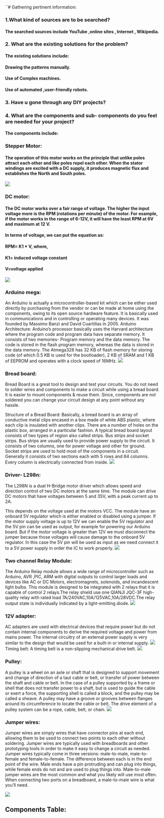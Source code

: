 ``# Gathering pertinent information:
### 1.What kind of sources are to be searched?
#### The searched sources include YouTube ,online sites , Internet , Wikipedia.

### 2.  What are the existing solutions for the problem?
#### The existing solutions include:
#### Drawing the patterns manually.
#### Use  of Complex machines.
#### Use of automated ,user-friendly robots.

### 3. Have u gone through any   DIY projects?
### 4. What are the components and sub- components do you feel are needed for your project?
#### The components include:
### Stepper Motor:
#### The operation of this motor works on the principle that unlike poles attract each other and like poles repel each other. When the stator windings are excited with a DC supply, it produces magnetic flux and establishes the North and South poles. 
![](https://user-images.githubusercontent.com/42512399/49539336-6af54380-f8f3-11e8-9e57-a27e87494481.png)
### DC motor:
#### The DC motor works over a fair range of voltage. The higher the input voltage more is the RPM (rotations per minute) of the motor. For example, if the motor works in the range of 6-12V, it will have the least RPM at 6V and maximum at 12 V.
#### In terms of voltage, we can put the equation as:
#### RPM= K1 * V, where,
#### K1= induced voltage constant
#### V=voltage applied
![](https://user-images.githubusercontent.com/42512399/49539494-c7586300-f8f3-11e8-90e3-c1603b41fe3f.png)
### Arduino mega: 
An Arduino is actually a microcontroller-based kit which can be either used directly by purchasing from the vendor or can be made at home using the components, owing to its open source hardware feature. It is basically used in communications and in controlling or operating many devices. It was founded by Massimo Banzi and David Cuartillas in 2005.
Arduino Architecture:
Arduino’s processor basically uses the Harvard architecture where the program code and program data have separate memory. It consists of two memories- Program memory and the data memory. The code is stored in the flash program memory, whereas the data is stored in the data memory. The Atmega328 has 32 KB of flash memory for storing code (of which 0.5 KB is used for the bootloader), 2 KB of SRAM and 1 KB of EEPROM and operates with a clock speed of 16MHz.
![](https://user-images.githubusercontent.com/42512399/49539597-fe2e7900-f8f3-11e8-91ce-7d0fab7ef2b9.png)
### Bread board:
Bread Board is a great tool to design and test your circuits. You do not need to solder wires and components to make a circuit while using a bread board. It is easier to mount components & reuse them. Since, components are not soldered you can change your circuit design at any point without any hassle.

Structure of a Bread Board: Basically, a bread board is an array of conductive metal clips encased in a box made of white ABS plastic, where each clip is insulated with another clips. There are a number of holes on the plastic box, arranged in a particular fashion. A typical bread board layout consists of two types of region also called strips. Bus strips and socket strips. Bus strips are usually used to provide power supply to the circuit. It consists of two columns, one for power voltage and other for ground.
Socket strips are used to hold most of the components in a circuit. Generally it consists of two sections each with 5 rows and 64 columns. Every column is electrically connected from
inside. 
![](https://user-images.githubusercontent.com/42512399/49539660-32a23500-f8f4-11e8-8cbb-53d775a47065.png)
### Driver- L298n: 
The L298N is a dual H-Bridge motor driver which allows speed and direction control of two DC motors at the same time. The module can drive DC motors that have voltages between 5 and 35V, with a peak current up to 2A.


This depends on the voltage used at the motors VCC. The module have an onboard 5V regulator which is either enabled or disabled using a jumper. If the motor supply voltage is up to 12V we can enable the 5V regulator and the 5V pin can be used as output, for example for powering our Arduino board. But if the motor voltage is greater than 12V we must disconnect the jumper because those voltages will cause damage to the onboard 5V regulator. In this case the 5V pin will be used as input as we need connect it to a 5V power supply in order the IC to work properly.
![](https://user-images.githubusercontent.com/42512399/49539820-89a80a00-f8f4-11e8-96c5-35e1a36de3a0.jpg)
### Two channel Relay Module:
  The Arduino Relay module allows a wide range of microcontroller such as Arduino, AVR ,PIC, ARM with digital outputs to control larger loads and devices like AC or DC Motors, electromagnets, solenoids, and incandescent light bulbs. This module is designed to be integrated with 2 relays that it is capable of control 2 relays.The relay shield use one QIANJI JQC-3F high-quality relay with rated load 7A/240VAC,10A/125VAC,10A/28VDC.The relay output state is individually indicated by a light-emitting diode.
![](https://user-images.githubusercontent.com/42512399/49539897-b8be7b80-f8f4-11e8-9fe9-f43ea89bde81.png)
### 12V adapter: 
AC adapters are used with electrical devices that require power but do not contain internal components to derive the required voltage and power from mains power. The internal circuitry of an external power supply is very similar to the design that would be used for a built-in or internal supply.
![](https://user-images.githubusercontent.com/42512399/49540010-02a76180-f8f5-11e8-98e7-eb3393a51bae.png)
Timing belt:
 A timing belt is a non-slipping mechanical drive belt.
![](https://user-images.githubusercontent.com/42512399/49540082-2bc7f200-f8f5-11e8-96da-2af9e957fc1f.png)                                          
### Pulley:
A pulley is a wheel on an axle or shaft that is designed to support movement and change of direction of a taut cable or belt, or transfer of power between the shaft and cable or belt. In the case of a pulley supported by a frame or shell that does not transfer power to a shaft, but is used to guide the cable or exert a force, the supporting shell is called a block, and the pulley may be called a sheave.
A pulley may have a groove or grooves between flanges around its circumference to locate the cable or belt. The drive element of a pulley system can be a rope, cable, belt, or chain.
![](https://user-images.githubusercontent.com/42512399/49540161-5c0f9080-f8f5-11e8-986c-52bb86a8de3f.png)
### Jumper wires:
Jumper wires are simply wires that have connector pins at each end, allowing them to be used to connect two points to each other without soldering. Jumper wires are typically used with breadboards and other prototyping tools in order to make it easy to change a circuit as needed. 
Jumper wires typically come in three versions: male-to-male, male-to-female and female-to-female. The difference between each is in the end point of the wire. Male ends have a pin protruding and can plug into things, while female ends do not and are used to plug things into. Male-to-male jumper wires are the most common and what you likely will use most often. When connecting two ports on a breadboard, a male-to-male wire is what you’ll need.

![](https://user-images.githubusercontent.com/42512399/49540227-8f521f80-f8f5-11e8-88d0-38c87580234f.png)
## Components Table:

